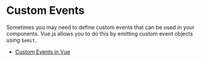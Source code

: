 # Custom Events

Sometimes you may need to define custom events that can be used in your components. Vue.js allows you to do this by emitting custom event objects using `$emit`.

- [Custom Events in Vue](https://auth0.com/blog/custom-events-in-vue/)
